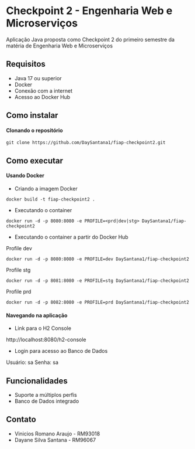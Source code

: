 # Checkpoint 2 - Engenharia Web e Microserviços

Aplicação Java proposta como Checkpoint 2 do primeiro semestre da matéria de Engenharia Web e Microserviços

## Requisitos

- Java 17 ou superior
- Docker
- Conexão com a internet
- Acesso ao Docker Hub

## Como instalar

#### Clonando o repositório

```
git clone https://github.com/DaySantana1/fiap-checkpoint2.git
```

## Como executar

#### Usando Docker

* Criando a imagem Docker

```
docker build -t fiap-checkpoint2 .
```

* Executando o container

```
docker run -d -p 8080:8080 -e PROFILE=<prd|dev|stg> DaySantana1/fiap-checkpoint2
```

* Executando o container a partir do Docker Hub

Profile dev
```
docker run -d -p 8080:8080 -e PROFILE=dev DaySantana1/fiap-checkpoint2
```

Profile stg
```
docker run -d -p 8081:8080 -e PROFILE=stg DaySantana1/fiap-checkpoint2
```

Profile prd
```
docker run -d -p 8082:8080 -e PROFILE=prd DaySantana1/fiap-checkpoint2
```
#### Navegando na aplicação

- Link para o H2 Console

http://localhost:8080/h2-console

- Login para acesso ao Banco de Dados

Usuário: sa
Senha: sa

## Funcionalidades

- Suporte a múltiplos perfis
- Banco de Dados integrado

## Contato

- Vinicios Romano Araujo - RM93018
- Dayane Silva Santana - RM96067
